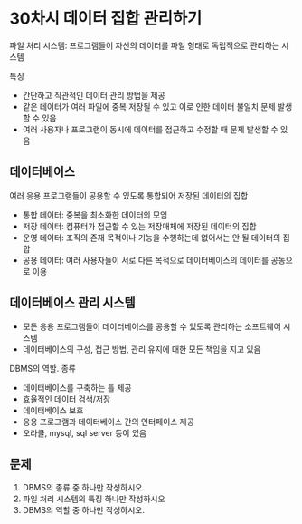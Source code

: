 # 30차시 데이터 집합 관리하기

파일 처리 시스템: 프로그램들이 자신의 데이터를 파일 형태로 독립적으로 관리하는 시스템

특징

- 간단하고 직관적인 데이터 관리 방법을 제공
- 같은 데이터가 여러 파일에 중복 저장될 수 있고 이로 인한 데이터 불일치 문제 발생할 수 있음
- 여러 사용자나 프로그램이 동시에 데이터를 접근하고 수정할 때 문제 발생할 수 있음

## 데이터베이스

여러 응용 프로그램들이 공용할 수 있도록 통합되어 저장된 데이터의 집합

- 통합 데이터: 중복을 최소화한 데이터의 모임
- 저장 데이터: 컴퓨터가 접근할 수 있는 저장매체에 저장된 데이터의 집합
- 운영 데이터: 조직의 존재 목적이나 기능을 수행하는데 없어서는 안 될 데이터의 집합
- 공용 데이터: 여러 사용자들이 서로 다른 목적으로 데이터베이스의 데이터를 공동으로 이용

## 데이터베이스 관리 시스템

- 모든 응용 프로그램들이 데이터베이스를 공용할 수 있도록 관리하는 소프트웨어 시스템
- 데이터베이스의 구성, 접근 방법, 관리 유지에 대한 모든 책임을 지고 있음

DBMS의 역할. 종류

- 데이터베이스를 구축하는 틀 제공
- 효율적인 데이터 검색/저장
- 데이터베이스 보호
- 응용 프로그램과 데이터베이스 간의 인터페이스 제공
- 오라클, mysql, sql server 등이 있음

## 문제

1. DBMS의 종류 중 하나만 작성하시오.
2. 파일 처리 시스템의 특징 하나만 작성하시오
3. DBMS의 역할 중 하나만 작성하시오.
